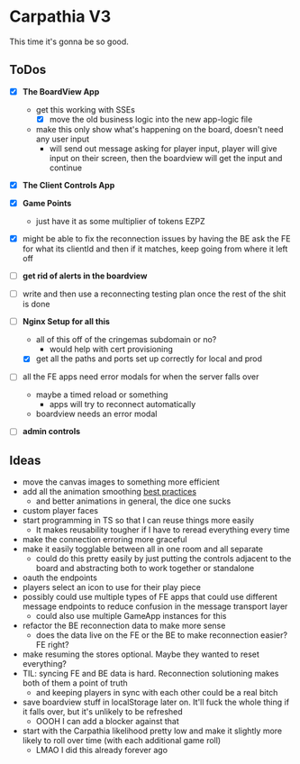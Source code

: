 # Carpathia V3

This time it's gonna be so good.

## ToDos

- [x] **The BoardView App**
  - get this working with SSEs
    - [x] move the old business logic into the new app-logic file
  - make this only show what's happening on the board, doesn't need any user input
    - will send out message asking for player input, player will give input on their screen, then the boardview will get the input and continue
- [x] **The Client Controls App**
- [x] **Game Points**
  - just have it as some multiplier of tokens EZPZ
- [x] might be able to fix the reconnection issues by having the BE ask the FE for what its clientId and then if it matches, keep going from where it left off
- [ ] **get rid of alerts in the boardview**
- [ ] write and then use a reconnecting testing plan once the rest of the shit is done
- [ ] **Nginx Setup for all this**
  - all of this off of the cringemas subdomain or no?
    - would help with cert provisioning
  - [x] get all the paths and ports set up correctly for local and prod
- [ ] all the FE apps need error modals for when the server falls over
  - maybe a timed reload or something
    - apps will try to reconnect automatically
  - boardview needs an error modal
- [ ] **admin controls**


## Ideas

- move the canvas images to something more efficient
- add all the animation smoothing [best practices](https://developer.mozilla.org/en-US/docs/Web/API/Canvas_API/Tutorial/Basic_animations)
  - and better animations in general, the dice one sucks
- custom player faces
- start programming in TS so that I can reuse things more easily
  - It makes reusability tougher if I have to reread everything every time
- make the connection erroring more graceful
- make it easily togglable between all in one room and all separate
  - could do this pretty easily by just putting the controls adjacent to the board and abstracting both to work together or standalone
- oauth the endpoints
- players select an icon to use for their play piece
- possibly could use multiple types of FE apps that could use different message endpoints to reduce confusion in the message transport layer
  - could also use multiple GameApp instances for this
- refactor the BE reconnection data to make more sense
  - does the data live on the FE or the BE to make reconnection easier? FE right?
- make resuming the stores optional. Maybe they wanted to reset everything?
- TIL: syncing FE and BE data is hard. Reconnection solutioning makes both of them a point of truth
  - and keeping players in sync with each other could be a real bitch
- save boardview stuff in localStorage later on. It'll fuck the whole thing if it falls over, but it's unlikely to be refreshed
  - OOOH I can add a blocker against that
- start with the Carpathia likelihood pretty low and make it slightly more likely to roll over time (with each additional game roll)
  - LMAO I did this already forever ago